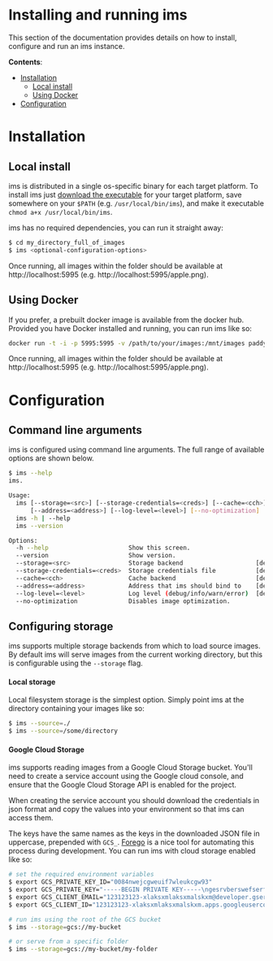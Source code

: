 Installing and running ims
==========================

This section of the documentation provides details on how to install, configure
and run an ims instance.

**Contents**:

- [Installation](#installation)
    - [Local install](#local-install)
    - [Using Docker](#using-docker)
- [Configuration](#configuration)



# Installation


## Local install

ims is distributed in a single os-specific binary for each target platform. To
install ims just [download the executable](https://github.com/paddycarey/ims/releases/)
for your target platform, save somewhere on your `$PATH` (e.g. `/usr/local/bin/ims`),
and make it executable `chmod a+x /usr/local/bin/ims`.

ims has no required dependencies, you can run it straight away:

```bash
$ cd my_directory_full_of_images
$ ims <optional-configuration-options>
```

Once running, all images within the folder should be available at
http://localhost:5995 (e.g. http://localhost:5995/apple.png).


## Using Docker

If you prefer, a prebuilt docker image is available from the docker hub.
Provided you have Docker installed and running, you can run ims like so:

```bash
docker run -t -i -p 5995:5995 -v /path/to/your/images:/mnt/images paddycarey/ims:latest <optional-configuration-options>
```

Once running, all images within the folder should be available at
http://localhost:5995 (e.g. http://localhost:5995/apple.png).



# Configuration


## Command line arguments

ims is configured using command line arguments. The full range of available
options are shown below.

```bash
$ ims --help
ims.

Usage:
  ims [--storage=<src>] [--storage-credentials=<creds>] [--cache=<cch>]
      [--address=<address>] [--log-level=<level>] [--no-optimization]
  ims -h | --help
  ims --version

Options:
  -h --help                      Show this screen.
  --version                      Show version.
  --storage=<src>                Storage backend                    [default: ./].
  --storage-credentials=<creds>  Storage credentials file           [default: storage-credentials.json].
  --cache=<cch>                  Cache backend                      [default: ./.cache].
  --address=<address>            Address that ims should bind to    [default: :5995].
  --log-level=<level>            Log level (debug/info/warn/error)  [default: info].
  --no-optimization              Disables image optimization.
```


## Configuring storage

ims supports multiple storage backends from which to load source images. By
default ims will serve images from the current working directory, but this is
configurable using the `--storage` flag.

#### Local storage

Local filesystem storage is the simplest option. Simply point ims at the
directory containing your images like so:

```bash
$ ims --source=./
$ ims --source=/some/directory
```

#### Google Cloud Storage

ims supports reading images from a Google Cloud Storage bucket. You'll need to
create a service account using the Google cloud console, and ensure that the
Google Cloud Storage API is enabled for the project.

When creating the service account you should download the credentials in json
format and copy the values into your environment so that ims can access them.

The keys have the same names as the keys in the downloaded JSON file in
uppercase, prepended with `GCS_`. [Forego](https://github.com/ddollar/forego)
is a nice tool for automating this process during development. You can run ims
with cloud storage enabled like so:

```bash
# set the required environment variables
$ export GCS_PRIVATE_KEY_ID="0084nwejcgweuif7wleukcgw93"
$ export GCS_PRIVATE_KEY="-----BEGIN PRIVATE KEY-----\ngesrvberswefserf.....\n-----END PRIVATE KEY-----\n"
$ export GCS_CLIENT_EMAIL="123123123-xlaksxmlaksxmalskxm@developer.gserviceaccount.com"
$ export GCS_CLIENT_ID="123123123-xlaksxmlaksxmalskxm.apps.googleusercontent.com"

# run ims using the root of the GCS bucket
$ ims --storage=gcs://my-bucket

# or serve from a specific folder
$ ims --storage=gcs://my-bucket/my-folder
```
